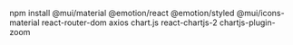 npm install @mui/material @emotion/react @emotion/styled @mui/icons-material react-router-dom axios chart.js react-chartjs-2 chartjs-plugin-zoom